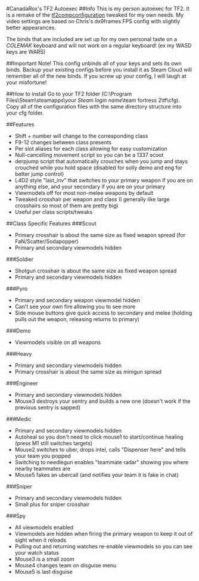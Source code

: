 #CanadaRox's TF2 Autoexec
##Info
This is my person autoexec for TF2.  It is a remake of the [tf2compconfiguration](http://code.google.com/p/tf2compconfiguration/) tweaked for my own needs.  My video settings are based on Chris's dx9frames FPS config with slightly better appearances.

The binds that are included are set up for my own personal taste on a *COLEMAK* keyboard and will not work on a regular keyboard! (ex my WASD keys are WARS)

##Important Note!
This config unbinds all of your keys and sets its own binds.  Backup your existing configs before you install it as Steam Cloud will remember all of the new binds.  If you screw up your config, I will laugh at your misfortune!

##How to install
Go to your TF2 folder (C:\\Program Files\\Steam\\steamapps\\*your Steam login name*\\team fortress 2\\tf\\cfg).  Copy all of the configuration files with the same directory structure into your cfg folder.

##Features
* Shift + number will change to the corresponding class
* F9-12 changes between class presents
* Per slot aliases for each class allowing for easy customization
* Null-cancelling movement script so you can be a 1337 scoot
* derpjump script that automatically crouches when you jump and stays crouched while you hold space (disabled for solly demo and eng for better jump control)
* L4D2 style "last\_inv" that switches to your primary weapon if you are on anything else, and your secondary if you are on your primary
* Viewmodels off for most non-melee weapons by default
* Tweaked crosshair per weapon and class (I generally like large crosshairs so most of them are pretty big)
* Useful per class scripts/tweaks

##Class Specific Features
###Scout
* Primary crosshair is about the same size as fixed weapon spread (for FaN/Scatter/Sodapopper)
* Primary and secondary viewmodels hidden

###Soldier
* Shotgun crosshair is about the same size as fixed weapon spread
* Primary and secondary viewmodels hidden

###Pyro
* Primary and secondary weapon viewmodel hidden
* Can't see your own fire allowing you to see more
* Side mouse buttons give quick access to secondary and melee (holding pulls out the weapon, releasing returns to primary)

###Demo
* Viewmodels visible on all weapons

###Heavy
* Primary and secondary viewmodels hidden
* Primary crosshair is about the same size as minigun spread

###Engineer
* Primary and secondary viewmodels hidden
* Mouse3 destroys your sentry and builds a new one (doesn't work if the previous sentry is sapped)

###Medic
* Primary and secondary viewmodels hidden
* Autoheal so you don't need to click mouse1 to start/continue healing (press M1 still switches targets)
* Mouse2 switches to uber, drops intel, calls "Dispenser here" and tells your team you popped
* Switching to needlegun enables "teammate radar" showing you where nearby teammates are
* Mouse5 fakes an ubercall (and notifies your team it is fake in chat)

###Sniper
* Primary and secondary viewmodels hidden
* Small plus for sniper crosshair

###Spy
* All viewmodels enabled
* Viewmodels are hidden when firing the primary weapon to keep it out of sight when it reloads
* Pulling out and returning watches re-enable viewmodels so you can see your watch status
* Mouse3 is a small zoom
* Mouse4 changes team on disguise menu
* Mouse5 is last disguise
